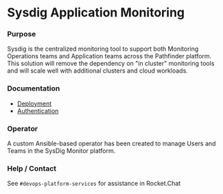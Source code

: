 # Sysdig Application Monitoring

### Purpose
Sysdig is the centralized monitoring tool to support both Monitoring Operations teams and Application teams across the Pathfinder platform. This solution will remove the dependency on "in cluster" monitoring tools and will scale well with additional clusters and cloud workloads. 

### Documentation
- [Deployment](docs/deployment.md)
- [Authentication](docs/auth.md)

### Operator
A custom Ansible-based operator has been created to manage Users and Teams in the SysDig Monitor platform. 


### Help / Contact
See `#devops-platform-services` for assistance in Rocket.Chat







